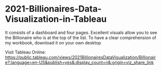 # 2021-Billionaires-Data-Visualization-in-Tableau
It consists of a dashboard and four pages. Excellent visuals allow you to see the Billionaire who is at the top of the list. To have a clear comprehension of my workbook, download it on your own desktop

Visit Tableau Online: https://public.tableau.com/views/2021BillionairesDataVisualization/Billionaire?:language=en-US&publish=yes&:display_count=n&:origin=viz_share_link
